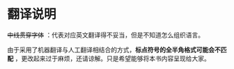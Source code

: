 # 翻译说明

~~中线贯穿字体~~ ：代表对应英文翻译得不妥当，但是不知道怎么组织语言。

由于采用了机器翻译与人工翻译相结合的方式，**标点符号的全半角格式可能会不匹配** ，更改起来过于麻烦，还请谅解。只是希望能够将本书内容呈现给大家。